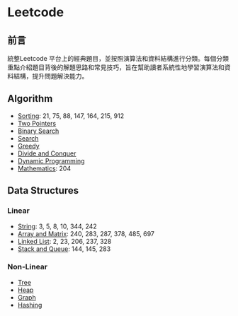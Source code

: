 # Leetcode

## 前言

統整Leetcode 平台上的經典題目，並按照演算法和資料結構進行分類。每個分類重點介紹題目背後的解題思路和常見技巧，旨在幫助讀者系統性地學習演算法和資料結構，提升問題解決能力。

## Algorithm

- [Sorting](Algorithm/Sorting.md): 21, 75, 88, 147, 164, 215, 912
- [Two Pointers](Algorithm/Two_Pointers.md)
- [Binary Search](Algorithm/Binary_Search.md)
- [Search](Algorithm/Search.md)
- [Greedy](Algorithm/Greedy.md)
- [Divide and Conquer](Algorithm/Divide_and_Conquer.md)
- [Dynamic Programming](Algorithm/Dynamic_Progrmamming.md)
- [Mathematics](Algorithm/Mathematics.md): 204

## Data Structures

### Linear
- [String](Data_Structures/Linear/String.md): 3, 5, 8, 10, 344, 242
- [Array and Matrix](Data_Structures/Linear/Array_Matrix.md): 240, 283, 287, 378, 485, 697
- [Linked List](Data_Structures/Linear/Linked_List.md): 2, 23, 206, 237, 328
- [Stack and Queue](Data_Structures/Linear/Stack_Queue.md): 144, 145, 283

### Non-Linear
- [Tree](Data_Structures/Non_Linear/Tree.md)
- [Heap](Data_Structures/Non_Linear/Heap.md)
- [Graph](Data_Structures/Non_Linear/Graph.md)
- [Hashing](Data_Structures/Non_Linear/Hashing.md)
